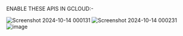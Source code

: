 ENABLE THESE APIS IN GCLOUD:-

![Screenshot 2024-10-14 000131](https://github.com/user-attachments/assets/2a5c61e3-14e6-4e23-89f1-98ba2fc7d4e7)
![Screenshot 2024-10-14 000231](https://github.com/user-attachments/assets/eea98d05-ef0b-42d4-adb7-88d781c7a0c0)
![image](https://github.com/user-attachments/assets/fce50270-2a3d-4067-8503-871690717ba9)
